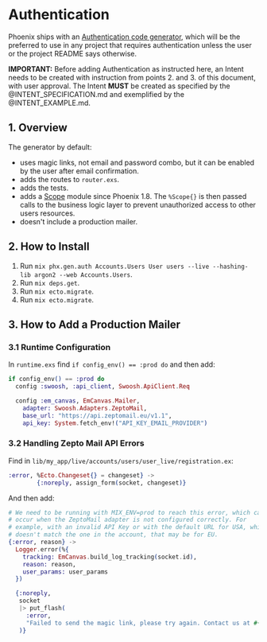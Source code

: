 # Authentication

Phoenix ships with an [Authentication code generator](https://hexdocs.pm/phoenix/mix_phx_gen_auth.html), which will be the preferred to use in any project that requires authentication unless the user or the project README says otherwise.

**IMPORTANT:** Before adding Authentication as instructed here, an Intent needs to be created with instruction from points 2. and 3. of this document, with user approval. The Intent **MUST** be created as specified by the @INTENT_SPECIFICATION.md and exemplified by the @INTENT_EXAMPLE.md.

## 1. Overview

The generator by default:

* uses magic links, not email and password combo, but it can be enabled by the user after email confirmation.
* adds the routes to `router.exs`.
* adds the tests.
* adds a [Scope](https://hexdocs.pm/phoenix/mix_phx_gen_auth.html#scopes) module since Phoenix 1.8. The `%Scope{}` is then passed calls to the business logic layer to prevent unauthorized access to other users resources.
* doesn't include a production mailer.

## 2. How to Install

1. Run `mix phx.gen.auth Accounts.Users User users --live --hashing-lib argon2 --web Accounts.Users`.
2. Run `mix deps.get`.
4. Run `mix ecto.migrate`.
5. Run `mix ecto.migrate`.

## 3. How to Add a Production Mailer

### 3.1 Runtime Configuration

In `runtime.exs` find `if config_env() == :prod do` and then add:

```elixir
if config_env() == :prod do
  config :swoosh, :api_client, Swoosh.ApiClient.Req

  config :em_canvas, EmCanvas.Mailer,
    adapter: Swoosh.Adapters.ZeptoMail,
    base_url: "https://api.zeptomail.eu/v1.1",
    api_key: System.fetch_env!("API_KEY_EMAIL_PROVIDER")

```

### 3.2 Handling Zepto Mail API Errors

Find in `lib/my_app/live/accounts/users/user_live/registration.ex`:

```elixir
:error, %Ecto.Changeset{} = changeset} ->
        {:noreply, assign_form(socket, changeset)}
```

And then add:

```elixir
# We need to be running with MIX_ENV=prod to reach this error, which can
# occur when the ZeptoMail adapter is not configured correctly. For
# example, with an invalid API Key or with the default URL for USA, which
# doesn't match the one in the account, that may be for EU.
{:error, reason} ->
  Logger.error(%{
    tracking: EmCanvas.build_log_tracking(socket.id),
    reason: reason,
    user_params: user_params
  })

  {:noreply,
   socket
   |> put_flash(
     :error,
     "Failed to send the magic link, please try again. Contact us at #{EmCanvas.support_email()} if the problem persists."
   )}
```

